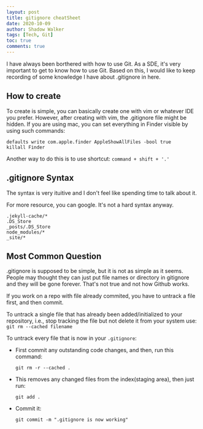 ```yaml
---
layout: post
title: gitignore cheatSheet
date: 2020-10-09
author: Shadow Walker
tags: [Tech, Git]
toc: true
comments: true
---
```


I have always been borthered with how to use Git. As a SDE, it's very important to get to know how to use Git. Based on this, I would like to keep recording of some knowledge I have about .gitignore in here. 


## How to create

To create is simple, you can basically create one with vim or whatever IDE you prefer. However, after creating with vim, the .gitignore file might be hidden. If you are using mac, you can set everything in Finder visible by using such commands: 

```
defaults write com.apple.finder AppleShowAllFiles -bool true
killall Finder
```

Another way to do this is to use shortcut: `command + shift + '.'`

## .gitignore Syntax

The syntax is very ituitive and I don't feel like spending time to talk about it. 

For more resource, you can google. It's not a hard syntax anyway. 

```
.jekyll-cache/*
.DS_Store
_posts/.DS_Store
node_modules/*
_site/*
```

## Most Common Question

.gitignore is supposed to be simple, but it is not as simple as it seems. People may thought they can just put file names or directory in gitignore and they will be gone forever. That's not true and not how Github works. 

If you work on a repo with file already commited, you have to untrack a file first, and then commit. 

To untrack a single file that has already been added/initialized to your repository, i.e., stop tracking the file but not delete it from your system use: `git rm --cached filename`

To untrack every file that is now in your `.gitignore`:  

- First commit any outstanding code changes, and then, run this command:
	
	
	```
	git rm -r --cached .
	```
	
- This removes any changed files from the index(staging area), then just run:
	
	```
	git add .
	```
	
- Commit it:
	
	```
	git commit -m ".gitignore is now working"
	```


